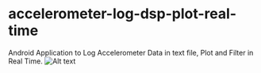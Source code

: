 # accelerometer-log-dsp-plot-real-time
Android Application to Log Accelerometer Data in text file, Plot and Filter in Real Time.
![Alt text](archidigimos/accelerometer-log-dsp-plot-real-time/Z-AxisData-Plot.jpg?raw=true "Accelerometer Z Axis Data ")
